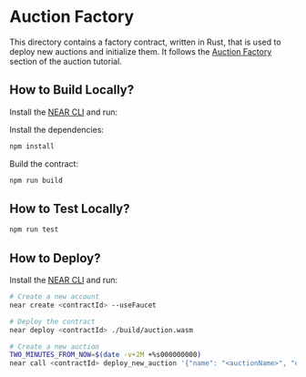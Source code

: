 # Auction Factory 

This directory contains a factory contract, written in Rust, that is used to deploy new auctions and initialize them. It follows the [Auction Factory](https://docs.near.org/tutorials/auction/auction-factory) section of the auction tutorial.

## How to Build Locally?

Install the [NEAR CLI](https://docs.near.org/tools/near-cli#installation) and run:

Install the dependencies:

```bash
npm install
```

Build the contract:

```bash
npm run build
```

## How to Test Locally?

```bash
npm run test
```

## How to Deploy?

Install the [NEAR CLI](https://docs.near.org/tools/near-cli#installation) and run:

```bash
# Create a new account
near create <contractId> --useFaucet

# Deploy the contract
near deploy <contractId> ./build/auction.wasm

# Create a new auction
TWO_MINUTES_FROM_NOW=$(date -v+2M +%s000000000)
near call <contractId> deploy_new_auction '{"name": "<auctionName>", "end_time": '$TWO_MINUTES_FROM_NOW', "auctioneer": "<auctioneerAccountId>>", "ft_contract": "<nftContractId>", "nft_contract": "<nftContractId>", "token_id": "tokenId", "starting_price": "<startingPrice>"}' --accountId <contractId> --deposit '1.6 NEAR' 
```